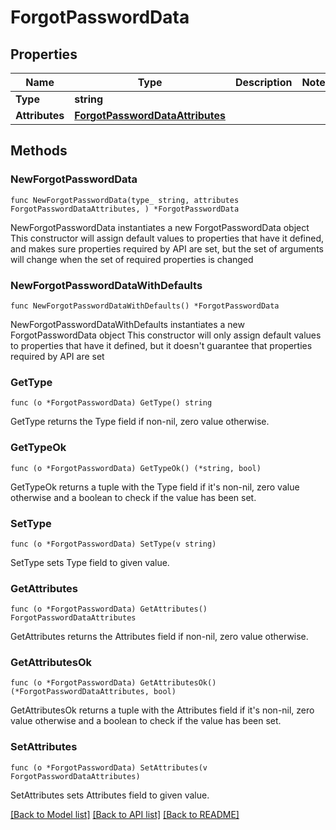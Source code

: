 # ForgotPasswordData

## Properties

Name | Type | Description | Notes
------------ | ------------- | ------------- | -------------
**Type** | **string** |  | 
**Attributes** | [**ForgotPasswordDataAttributes**](ForgotPasswordDataAttributes.md) |  | 

## Methods

### NewForgotPasswordData

`func NewForgotPasswordData(type_ string, attributes ForgotPasswordDataAttributes, ) *ForgotPasswordData`

NewForgotPasswordData instantiates a new ForgotPasswordData object
This constructor will assign default values to properties that have it defined,
and makes sure properties required by API are set, but the set of arguments
will change when the set of required properties is changed

### NewForgotPasswordDataWithDefaults

`func NewForgotPasswordDataWithDefaults() *ForgotPasswordData`

NewForgotPasswordDataWithDefaults instantiates a new ForgotPasswordData object
This constructor will only assign default values to properties that have it defined,
but it doesn't guarantee that properties required by API are set

### GetType

`func (o *ForgotPasswordData) GetType() string`

GetType returns the Type field if non-nil, zero value otherwise.

### GetTypeOk

`func (o *ForgotPasswordData) GetTypeOk() (*string, bool)`

GetTypeOk returns a tuple with the Type field if it's non-nil, zero value otherwise
and a boolean to check if the value has been set.

### SetType

`func (o *ForgotPasswordData) SetType(v string)`

SetType sets Type field to given value.


### GetAttributes

`func (o *ForgotPasswordData) GetAttributes() ForgotPasswordDataAttributes`

GetAttributes returns the Attributes field if non-nil, zero value otherwise.

### GetAttributesOk

`func (o *ForgotPasswordData) GetAttributesOk() (*ForgotPasswordDataAttributes, bool)`

GetAttributesOk returns a tuple with the Attributes field if it's non-nil, zero value otherwise
and a boolean to check if the value has been set.

### SetAttributes

`func (o *ForgotPasswordData) SetAttributes(v ForgotPasswordDataAttributes)`

SetAttributes sets Attributes field to given value.



[[Back to Model list]](../README.md#documentation-for-models) [[Back to API list]](../README.md#documentation-for-api-endpoints) [[Back to README]](../README.md)


